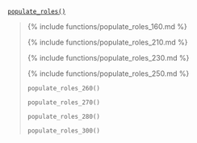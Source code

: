 <p><code><a href="https://developer.wordpress.org/reference/functions/populate_roles/">populate_roles()</a></code></p>

<blockquote>

{% include functions/populate_roles_160.md %}

{% include functions/populate_roles_210.md %}

{% include functions/populate_roles_230.md %}

{% include functions/populate_roles_250.md %}

 `populate_roles_260()`
 
 `populate_roles_270()`
 
 `populate_roles_280()`
 
 `populate_roles_300()`

</blockquote>
